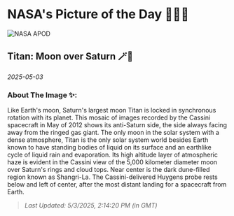 
# NASA's Picture of the Day 🧑‍🚀💫

  ![NASA APOD](https://apod.nasa.gov/apod/image/2505/PIA19642Titan.jpg)
  
  ## Titan: Moon over Saturn 🪄🌌
  
  _2025-05-03_
  
  ### About The Image ✨: 
  
  Like Earth's moon, Saturn's largest moon Titan is locked in synchronous rotation with its planet. This mosaic of images recorded by the Cassini spacecraft in May of 2012 shows its anti-Saturn side, the side always facing away from the ringed gas giant. The only moon in the solar system with a dense atmosphere, Titan is the only solar system world besides Earth known to have standing bodies of liquid on its surface and an earthlike cycle of liquid rain and evaporation. Its high altitude layer of atmospheric haze is evident in the Cassini view of the 5,000 kilometer diameter moon over Saturn's rings and cloud tops. Near center is the dark dune-filled region known as Shangri-La. The Cassini-delivered Huygens probe rests below and left of center, after the most distant landing for a spacecraft from Earth.
  
  
  
  > _Last Updated: 5/3/2025, 2:14:20 PM (in GMT)_
  